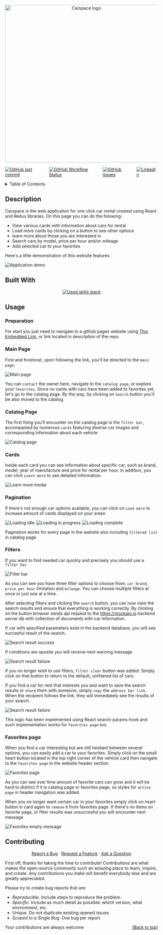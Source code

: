 <!-- # Carspace - online car rent marketplace. -->

<p align="center">
  <img src="./src/assets/readme/carspace.png" alt="Carspace logo" width="520"/>
</p>

<ul style="display: flex; list-style-type: none; gap: 5px; justify-content: center; padding: 0; margin-top: 5px">
  <li>
    <a href="https://github.com/neyrosick/car-rent-app-react/commits">
      <img src="https://img.shields.io/github/last-commit/neyrosick/car-rent-app-react?logo=github" alt="GitHub last commit">
    </a>
  </li>
  <li>
    <a href="https://github.com/neyrosick/car-rent-app-react/actions">
      <img src="https://img.shields.io/github/actions/workflow/status/neyrosick/car-rent-app-react/pages%2Fpages-build-deployment?logo=github" alt="GitHub Workflow Status">
    </a>
  </li>
  <li>
    <a href="https://github.com/NEYROSICK/car-rent-app-react/issues">
      <img src="https://img.shields.io/github/issues/neyrosick/car-rent-app-react?logo=github" alt="GitHub issues">
    </a>
  </li>
  <li>
    <a href="https://www.linkedin.com/in/danylohatak/">
      <img src="https://img.shields.io/badge/linkedin-%230077B5.svg?logo=linkedin" alt="LinkedIn">
    </a>
  </li>
</ul>

<details>
<summary>Table of Contents</summary>

- [Description](#description)
- [Built with](#built-with)
- [Usage](#Usage)
  - [Preparation](#preparation)
  - [Main page](#main-page)
  - [Catalog page](#catalog-page)
  - [Cards](#cards)
  - [Pagination](#pagination)
  - [Filters](#filters)
  - [Favorites page](#favorites-page)
- [Contributing](#contributing)

</details>

## Description

Carspace is the web application for one click car rental created using React and Redux libraries.
On this page you can do the folowing:

- View various cards with information about cars for rental
- Load more cards by clicking on a button to see other options
- learn more about those you are interested in
- Search cars by model, price per hour and/or mileage
- Add selected car to your favorites

Here's a little demonstration of this website features

![Application demo](./src/assets/readme/demo-animation.gif)

## Built With

<p align="center">
  <a href="https://skillicons.dev">
    <img src="https://skillicons.dev/icons?i=github,html,css,js,react,redux,emotion" alt='Used skills stack' />
  </a>
</p>

## Usage

### Preparation

For start you just need to navigate to a github pages website using [This Embedded Link](https://neyrosick.github.io/car-rent-app-react/), or link located in description of the repo.

### Main Page

First and foremost, upon following the link, you'll be directed to the `main page`:

![Main page](./src/assets/readme/main-page.png)

You can `contact` the owner here, navigate to the `catalog page`, or explore your `favorites`. Since no cards with cars have been added to favorites yet, let's go to the catalog page. By the way, by clicking on `Search` button you'll be also moved to the catalog.

### Catalog Page

The first thing you'll encounter on the catalog page is the `filter bar`, accompanied by numerous `cards` featuring diverse car images and corresponding information about each vehicle.

![Catalog page](./src/assets/readme/catalog-page.png)

### Cards

Inside each card you can see information about specific car, such as brand, model, year of manufacture and price for rental per hour. In addition, you can click `Learn more` to see detailed information.

![Learn more modal](./src/assets/readme/learn-more-modal.png)

### Pagination

If there's not enough сar options available, you can click on `Load more` to increase amount of cards displayed on your sreen

<ul style="display: flex; list-style-type: none; gap: 5px; padding: 0">
  <li>
    <img src="./src/assets/readme/load-more-idle.png" alt="Loading idle">
  </li>
  <li>
    <img src="./src/assets/readme/load-more-in-progress.png" alt="Loading in progress">
  </li>
  <li>
    <img src="./src/assets/readme/load-more-done.png" alt="Loading complete">
  </li>
</ul>

Pagination works for every page in the website also including `filtered list` in catalog page.

### Filters

If you want to find needed car quickly and precisely you should use a `filter bar`

![Filter bar](./src/assets/readme/filter-bar.png)

As you can see you have three filter options to choose from: `car brand`, `price per hour` limitation and `mileage`. You can choose multiple filters at once or just one at a time.

After selecting filters and clicking the `search` button, you can now view the search results and ensure that everything is working correctly. By clicking on the button browser sends api request to the https://mockapi.io backend server db with collection of documents with car information.

If car with specified parameters exist in the backend database, you will see succesful result of the search.

![Search result success](./src/assets/readme/search-result-succesful.png)

If conditions are oposite you will receive next warning message

![Search result failure](./src/assets/readme/search-result-failed.png)

If you no longer wish to use filters, `filter clear` button was added. Simply click on that button to return to the default, unfiltered list of cars.

If you find a car for rent that interests you and want to save the search results or `share` them with someone, simply `copy` the `address bar link`. When the recipient follows the link, they will immediately see the results of your search.

![Search result failure](./src/assets/readme/search-params.png)

This logic has been implemented using React search-params hook and such implementation works for `favorites page` too.

### Favorites page

When you find a car interesting but are still hesitant between several options, you can easily add a car to your favorites. Simply click on the small heart button located in the top right corner of the vehicle card then navigate to the `favorites page` in the website header section.

![Favorites page](./src/assets/readme/favorites-page.png)

As you can see over time amount of favorite cars can grow and it will be hard to distinct if it is catalog page or favorites page, so styles for `active page` in header navigation was added.

When you no longer want certain car in your favorites simply click on heart button in card again to `remove` it from favorites page. If there's no items on favorite page, or filter results was unsuccesful you will encounter next message

![Favorites empty message](./src/assets/readme/favorites-page-empty-message.png)

## Contributing

<div align=center style='margin-bottom: 10px'>
  <a href="https://github.com/neyrosick/car-rent-app-react/issues/new?assignees=&labels=bug&template=01_BUG_REPORT.md&title=bug%3A+">Report a Bug</a>
  ·
  <a href="https://github.com/neyrosick/car-rent-app-react/issues/new?assignees=&labels=enhancement&template=02_FEATURE_REQUEST.md&title=feat%3A+">Request a Feature</a>
  ·
  <a href="https://www.linkedin.com/in/danylohatak/">Ask a Question</a>
</div>

First off, thanks for taking the time to contribute! Contributions are what makes the open-source community such an amazing place to learn, inspire, and create. Any contributions you make will benefit everybody else and are greatly appreciated.

Please try to create bug reports that are:

- _Reproducible._ Include steps to reproduce the problem.
- _Specific._ Include as much detail as possible: which version, what environment, etc.
- _Unique._ Do not duplicate existing opened issues.
- _Scoped to a Single Bug._ One bug per report.

<p style="display: flex; justify-content: space-between">
  Your contributions are always welcome
  <a align="right" href="#description">(Back to top)</a>
</p>
